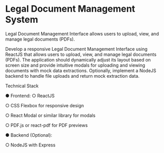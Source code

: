 # Legal Document Management System
Legal Document Management Interface allows users to upload, view, and manage legal documents (PDFs).


Develop a responsive Legal Document Management Interface using ReactJS that allows users to upload, view, and manage legal documents (PDFs). The application should dynamically adjust its layout based on screen size and provide intuitive modals for uploading and viewing 
documents with mock data extractions. Optionally, implement a NodeJS backend to handle file uploads and return mock extraction data.


Technical Stack 


● Frontend:
  ○ ReactJS
  
  ○ CSS Flexbox for responsive design 
  
  ○ React Modal or similar library for modals 
  
  ○ PDF.js or react-pdf for PDF previews 

  
● Backend (Optional): 

  ○ NodeJS with Express
